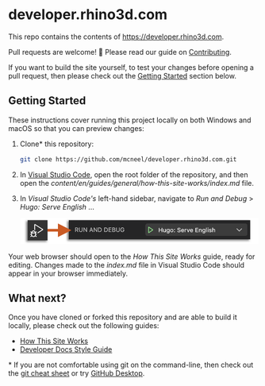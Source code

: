 # developer.rhino3d.com

This repo contains the contents of https://developer.rhino3d.com.

Pull requests are welcome! :tada: Please read our guide on [Contributing](https://github.com/mcneel/developer.rhino3d.com/blob/main/CONTRIBUTING.md).

If you want to build the site yourself, to test your changes before opening a pull request, then please check out the [Getting Started](#getting-started) section below.

## Getting Started

These instructions cover running this project locally on both Windows and macOS so that you can preview changes:

1. Clone\* this repository:

    ```sh
    git clone https://github.com/mcneel/developer.rhino3d.com.git
    ```

2. In [Visual Studio Code](https://code.visualstudio.com/), open the root folder of the repository, and then open the *content/en/guides/general/how-this-site-works/index.md* file.

3. In *Visual Studio Code's* left-hand sidebar, navigate to *Run and Debug* > *Hugo: Serve English* ...

    ![VSCode hugo serve english](static/images/vscode-hugo-serve-english.png)

Your web browser should open to the *How This Site Works* guide, ready for editing. Changes made to the *index.md* file in Visual Studio Code should appear in your browser immediately.

## What next?

Once you have cloned or forked this repository and are able to build it locally, please check out the following guides:

* [How This Site Works](https://developer.rhino3d.com/guides/general/how-this-site-works/)
* [Developer Docs Style Guide](https://developer.rhino3d.com/guides/general/developer-docs-style-guide/)

\* If you are not comfortable using git on the command-line, then check out the [git cheat sheet](https://services.github.com/on-demand/downloads/github-git-cheat-sheet.pdf) or try [GitHub Desktop](https://desktop.github.com).